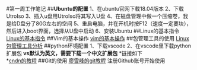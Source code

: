 
  
#第一周工作笔记
##**Ubuntu的配置**
1、在ubuntu官网下载18.04版本
2、下载UtroIso
3、插入u盘用UtroIso将其写入U盘
4、在磁盘管理中做一个压缩卷，我是给D盘分了80G左右的空间
5、重启电脑，并在开机时按F12（速度一定要块），然后进入boot界面，选择从U盘中启动
6、安装Ubuntu
##Linux的基本指令
[Linux的基本指令](https://www.cnblogs.com/bindong/p/5789502.html) 
##Vim的基本操作
[vim的基本操作](https://www.cnblogs.com/chenlogin/p/6245958.html) 
##包管理工具的使用
[Linux包管理工具分析](https://www.cnblogs.com/linguoguo/p/5126635.html)
##python环境配置
1、下载vscode
2、在vscode里下载python扩展包
**vs默认为英文，需要下载一个中文扩展包**
*链接如下  
*[cndn的教程](https://blog.csdn.net/qq_30068487/article/details/82589347) 
##Git的使用
[廖雪峰的git教程](https://www.liaoxuefeng.com/wiki/0013739516305929606dd18361248578c67b8067c8c017b000/) 
注册Github账号开始使用